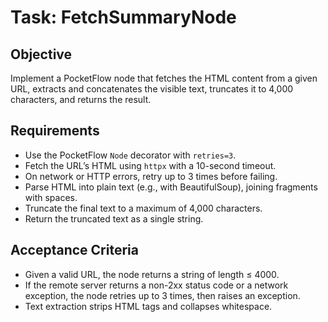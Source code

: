 # Task: FetchSummaryNode

## Objective
Implement a PocketFlow node that fetches the HTML content from a given URL, extracts and concatenates the visible text, truncates it to 4,000 characters, and returns the result.

## Requirements
- Use the PocketFlow `Node` decorator with `retries=3`.
- Fetch the URL’s HTML using `httpx` with a 10-second timeout.
- On network or HTTP errors, retry up to 3 times before failing.
- Parse HTML into plain text (e.g., with BeautifulSoup), joining fragments with spaces.
- Truncate the final text to a maximum of 4,000 characters.
- Return the truncated text as a single string.

## Acceptance Criteria
- Given a valid URL, the node returns a string of length ≤ 4000.
- If the remote server returns a non-2xx status code or a network exception, the node retries up to 3 times, then raises an exception.
- Text extraction strips HTML tags and collapses whitespace.